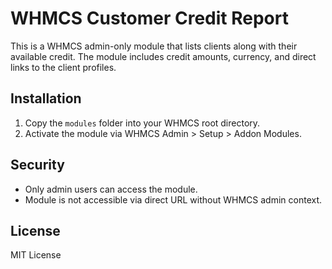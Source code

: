 # WHMCS Customer Credit Report

This is a WHMCS admin-only module that lists clients along with their available credit. The module includes credit amounts, currency, and direct links to the client profiles.

## Installation

1. Copy the `modules` folder into your WHMCS root directory.
2. Activate the module via WHMCS Admin > Setup > Addon Modules.

## Security

- Only admin users can access the module.
- Module is not accessible via direct URL without WHMCS admin context.

## License

MIT License
